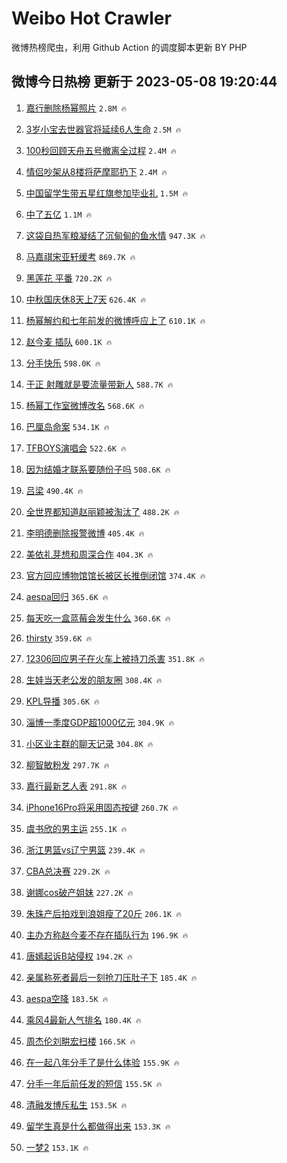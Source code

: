 # Weibo Hot Crawler 



微博热榜爬虫，利用 Github Action 的调度脚本更新 BY PHP 


## 微博今日热榜 更新于 2023-05-08 19:20:44 
1. [嘉行删除杨幂照片](https://s.weibo.com/weibo?q=%23%E5%98%89%E8%A1%8C%E5%88%A0%E9%99%A4%E6%9D%A8%E5%B9%82%E7%85%A7%E7%89%87%23&t=31&band_rank=1&Refer=top) `2.8M 🔥` 

1. [3岁小宝去世器官将延续6人生命](https://s.weibo.com/weibo?q=%233%E5%B2%81%E5%B0%8F%E5%AE%9D%E5%8E%BB%E4%B8%96%E5%99%A8%E5%AE%98%E5%B0%86%E5%BB%B6%E7%BB%AD6%E4%BA%BA%E7%94%9F%E5%91%BD%23&t=31&band_rank=2&Refer=top) `2.5M 🔥` 

1. [100秒回顾天舟五号撤离全过程](https://s.weibo.com/weibo?q=%23100%E7%A7%92%E5%9B%9E%E9%A1%BE%E5%A4%A9%E8%88%9F%E4%BA%94%E5%8F%B7%E6%92%A4%E7%A6%BB%E5%85%A8%E8%BF%87%E7%A8%8B%23&t=31&band_rank=3&Refer=top) `2.4M 🔥` 

1. [情侣吵架从8楼将萨摩耶扔下](https://s.weibo.com/weibo?q=%23%E6%83%85%E4%BE%A3%E5%90%B5%E6%9E%B6%E4%BB%8E8%E6%A5%BC%E5%B0%86%E8%90%A8%E6%91%A9%E8%80%B6%E6%89%94%E4%B8%8B%23&t=31&band_rank=4&Refer=top) `2.4M 🔥` 

1. [中国留学生带五星红旗参加毕业礼](https://s.weibo.com/weibo?q=%23%E4%B8%AD%E5%9B%BD%E7%95%99%E5%AD%A6%E7%94%9F%E5%B8%A6%E4%BA%94%E6%98%9F%E7%BA%A2%E6%97%97%E5%8F%82%E5%8A%A0%E6%AF%95%E4%B8%9A%E7%A4%BC%23&t=31&band_rank=5&Refer=top) `1.5M 🔥` 

1. [中了五亿](https://s.weibo.com/weibo?q=%23%E4%B8%AD%E4%BA%86%E4%BA%94%E4%BA%BF%23&t=31&band_rank=6&Refer=top) `1.1M 🔥` 

1. [这袋自热军粮凝结了沉甸甸的鱼水情](https://s.weibo.com/weibo?q=%23%E8%BF%99%E8%A2%8B%E8%87%AA%E7%83%AD%E5%86%9B%E7%B2%AE%E5%87%9D%E7%BB%93%E4%BA%86%E6%B2%89%E7%94%B8%E7%94%B8%E7%9A%84%E9%B1%BC%E6%B0%B4%E6%83%85%23&t=31&band_rank=7&Refer=top) `947.3K 🔥` 

1. [马嘉祺宋亚轩缓考](https://s.weibo.com/weibo?q=%23%E9%A9%AC%E5%98%89%E7%A5%BA%E5%AE%8B%E4%BA%9A%E8%BD%A9%E7%BC%93%E8%80%83%23&t=31&band_rank=8&Refer=top) `869.7K 🔥` 

1. [黑莲花 平番](https://s.weibo.com/weibo?q=%E9%BB%91%E8%8E%B2%E8%8A%B1%20%E5%B9%B3%E7%95%AA&t=31&band_rank=9&Refer=top) `720.2K 🔥` 

1. [中秋国庆休8天上7天](https://s.weibo.com/weibo?q=%23%E4%B8%AD%E7%A7%8B%E5%9B%BD%E5%BA%86%E4%BC%918%E5%A4%A9%E4%B8%8A7%E5%A4%A9%23&t=31&band_rank=10&Refer=top) `626.4K 🔥` 

1. [杨幂解约和七年前发的微博呼应上了](https://s.weibo.com/weibo?q=%23%E6%9D%A8%E5%B9%82%E8%A7%A3%E7%BA%A6%E5%92%8C%E4%B8%83%E5%B9%B4%E5%89%8D%E5%8F%91%E7%9A%84%E5%BE%AE%E5%8D%9A%E5%91%BC%E5%BA%94%E4%B8%8A%E4%BA%86%23&t=31&band_rank=11&Refer=top) `610.1K 🔥` 

1. [赵今麦 插队](https://s.weibo.com/weibo?q=%E8%B5%B5%E4%BB%8A%E9%BA%A6%20%E6%8F%92%E9%98%9F&t=31&band_rank=12&Refer=top) `600.1K 🔥` 

1. [分手快乐](https://s.weibo.com/weibo?q=%E5%88%86%E6%89%8B%E5%BF%AB%E4%B9%90&t=31&band_rank=13&Refer=top) `598.0K 🔥` 

1. [于正 射雕就是要流量带新人](https://s.weibo.com/weibo?q=%E4%BA%8E%E6%AD%A3%20%E5%B0%84%E9%9B%95%E5%B0%B1%E6%98%AF%E8%A6%81%E6%B5%81%E9%87%8F%E5%B8%A6%E6%96%B0%E4%BA%BA&t=31&band_rank=14&Refer=top) `588.7K 🔥` 

1. [杨幂工作室微博改名](https://s.weibo.com/weibo?q=%23%E6%9D%A8%E5%B9%82%E5%B7%A5%E4%BD%9C%E5%AE%A4%E5%BE%AE%E5%8D%9A%E6%94%B9%E5%90%8D%23&t=31&band_rank=15&Refer=top) `568.6K 🔥` 

1. [巴厘岛命案](https://s.weibo.com/weibo?q=%E5%B7%B4%E5%8E%98%E5%B2%9B%E5%91%BD%E6%A1%88&t=31&band_rank=16&Refer=top) `534.1K 🔥` 

1. [TFBOYS演唱会](https://s.weibo.com/weibo?q=TFBOYS%E6%BC%94%E5%94%B1%E4%BC%9A&t=31&band_rank=17&Refer=top) `522.6K 🔥` 

1. [因为结婚才联系要随份子吗](https://s.weibo.com/weibo?q=%23%E5%9B%A0%E4%B8%BA%E7%BB%93%E5%A9%9A%E6%89%8D%E8%81%94%E7%B3%BB%E8%A6%81%E9%9A%8F%E4%BB%BD%E5%AD%90%E5%90%97%23&t=31&band_rank=18&Refer=top) `508.6K 🔥` 

1. [吕梁](https://s.weibo.com/weibo?q=%E5%90%95%E6%A2%81&t=31&band_rank=19&Refer=top) `490.4K 🔥` 

1. [全世界都知道赵丽颖被淘汰了](https://s.weibo.com/weibo?q=%23%E5%85%A8%E4%B8%96%E7%95%8C%E9%83%BD%E7%9F%A5%E9%81%93%E8%B5%B5%E4%B8%BD%E9%A2%96%E8%A2%AB%E6%B7%98%E6%B1%B0%E4%BA%86%23&t=31&band_rank=20&Refer=top) `488.2K 🔥` 

1. [李明德删除报警微博](https://s.weibo.com/weibo?q=%23%E6%9D%8E%E6%98%8E%E5%BE%B7%E5%88%A0%E9%99%A4%E6%8A%A5%E8%AD%A6%E5%BE%AE%E5%8D%9A%23&t=31&band_rank=21&Refer=top) `405.4K 🔥` 

1. [美依礼芽想和周深合作](https://s.weibo.com/weibo?q=%23%E7%BE%8E%E4%BE%9D%E7%A4%BC%E8%8A%BD%E6%83%B3%E5%92%8C%E5%91%A8%E6%B7%B1%E5%90%88%E4%BD%9C%23&t=31&band_rank=22&Refer=top) `404.3K 🔥` 

1. [官方回应博物馆馆长被区长推倒闭馆](https://s.weibo.com/weibo?q=%23%E5%AE%98%E6%96%B9%E5%9B%9E%E5%BA%94%E5%8D%9A%E7%89%A9%E9%A6%86%E9%A6%86%E9%95%BF%E8%A2%AB%E5%8C%BA%E9%95%BF%E6%8E%A8%E5%80%92%E9%97%AD%E9%A6%86%23&t=31&band_rank=23&Refer=top) `374.4K 🔥` 

1. [aespa回归](https://s.weibo.com/weibo?q=aespa%E5%9B%9E%E5%BD%92&t=31&band_rank=24&Refer=top) `365.6K 🔥` 

1. [每天吃一盒蓝莓会发生什么](https://s.weibo.com/weibo?q=%23%E6%AF%8F%E5%A4%A9%E5%90%83%E4%B8%80%E7%9B%92%E8%93%9D%E8%8E%93%E4%BC%9A%E5%8F%91%E7%94%9F%E4%BB%80%E4%B9%88%23&t=31&band_rank=25&Refer=top) `360.6K 🔥` 

1. [thirsty](https://s.weibo.com/weibo?q=thirsty&t=31&band_rank=26&Refer=top) `359.6K 🔥` 

1. [12306回应男子在火车上被持刀杀害](https://s.weibo.com/weibo?q=%2312306%E5%9B%9E%E5%BA%94%E7%94%B7%E5%AD%90%E5%9C%A8%E7%81%AB%E8%BD%A6%E4%B8%8A%E8%A2%AB%E6%8C%81%E5%88%80%E6%9D%80%E5%AE%B3%23&t=31&band_rank=27&Refer=top) `351.8K 🔥` 

1. [生娃当天老公发的朋友圈](https://s.weibo.com/weibo?q=%23%E7%94%9F%E5%A8%83%E5%BD%93%E5%A4%A9%E8%80%81%E5%85%AC%E5%8F%91%E7%9A%84%E6%9C%8B%E5%8F%8B%E5%9C%88%23&t=31&band_rank=28&Refer=top) `308.4K 🔥` 

1. [KPL导播](https://s.weibo.com/weibo?q=KPL%E5%AF%BC%E6%92%AD&t=31&band_rank=29&Refer=top) `305.6K 🔥` 

1. [淄博一季度GDP超1000亿元](https://s.weibo.com/weibo?q=%23%E6%B7%84%E5%8D%9A%E4%B8%80%E5%AD%A3%E5%BA%A6GDP%E8%B6%851000%E4%BA%BF%E5%85%83%23&t=31&band_rank=30&Refer=top) `304.9K 🔥` 

1. [小区业主群的聊天记录](https://s.weibo.com/weibo?q=%E5%B0%8F%E5%8C%BA%E4%B8%9A%E4%B8%BB%E7%BE%A4%E7%9A%84%E8%81%8A%E5%A4%A9%E8%AE%B0%E5%BD%95&t=31&band_rank=31&Refer=top) `304.8K 🔥` 

1. [柳智敏粉发](https://s.weibo.com/weibo?q=%E6%9F%B3%E6%99%BA%E6%95%8F%E7%B2%89%E5%8F%91&t=31&band_rank=32&Refer=top) `297.7K 🔥` 

1. [嘉行最新艺人表](https://s.weibo.com/weibo?q=%23%E5%98%89%E8%A1%8C%E6%9C%80%E6%96%B0%E8%89%BA%E4%BA%BA%E8%A1%A8%23&t=31&band_rank=33&Refer=top) `291.8K 🔥` 

1. [iPhone16Pro将采用固态按键](https://s.weibo.com/weibo?q=%23iPhone16Pro%E5%B0%86%E9%87%87%E7%94%A8%E5%9B%BA%E6%80%81%E6%8C%89%E9%94%AE%23&t=31&band_rank=34&Refer=top) `260.7K 🔥` 

1. [虞书欣的男主运](https://s.weibo.com/weibo?q=%23%E8%99%9E%E4%B9%A6%E6%AC%A3%E7%9A%84%E7%94%B7%E4%B8%BB%E8%BF%90%23&t=31&band_rank=35&Refer=top) `255.1K 🔥` 

1. [浙江男篮vs辽宁男篮](https://s.weibo.com/weibo?q=%23%E6%B5%99%E6%B1%9F%E7%94%B7%E7%AF%AEvs%E8%BE%BD%E5%AE%81%E7%94%B7%E7%AF%AE%23&t=31&band_rank=36&Refer=top) `239.4K 🔥` 

1. [CBA总决赛](https://s.weibo.com/weibo?q=CBA%E6%80%BB%E5%86%B3%E8%B5%9B&t=31&band_rank=37&Refer=top) `229.2K 🔥` 

1. [谢娜cos破产姐妹](https://s.weibo.com/weibo?q=%23%E8%B0%A2%E5%A8%9Ccos%E7%A0%B4%E4%BA%A7%E5%A7%90%E5%A6%B9%23&t=31&band_rank=38&Refer=top) `227.2K 🔥` 

1. [朱珠产后拍戏到浪姐瘦了20斤](https://s.weibo.com/weibo?q=%23%E6%9C%B1%E7%8F%A0%E4%BA%A7%E5%90%8E%E6%8B%8D%E6%88%8F%E5%88%B0%E6%B5%AA%E5%A7%90%E7%98%A6%E4%BA%8620%E6%96%A4%23&t=31&band_rank=39&Refer=top) `206.1K 🔥` 

1. [主办方称赵今麦不存在插队行为](https://s.weibo.com/weibo?q=%23%E4%B8%BB%E5%8A%9E%E6%96%B9%E7%A7%B0%E8%B5%B5%E4%BB%8A%E9%BA%A6%E4%B8%8D%E5%AD%98%E5%9C%A8%E6%8F%92%E9%98%9F%E8%A1%8C%E4%B8%BA%23&t=31&band_rank=40&Refer=top) `196.9K 🔥` 

1. [唐嫣起诉B站侵权](https://s.weibo.com/weibo?q=%23%E5%94%90%E5%AB%A3%E8%B5%B7%E8%AF%89B%E7%AB%99%E4%BE%B5%E6%9D%83%23&t=31&band_rank=41&Refer=top) `194.2K 🔥` 

1. [亲属称死者最后一刻抢刀压肚子下](https://s.weibo.com/weibo?q=%23%E4%BA%B2%E5%B1%9E%E7%A7%B0%E6%AD%BB%E8%80%85%E6%9C%80%E5%90%8E%E4%B8%80%E5%88%BB%E6%8A%A2%E5%88%80%E5%8E%8B%E8%82%9A%E5%AD%90%E4%B8%8B%23&t=31&band_rank=42&Refer=top) `185.4K 🔥` 

1. [aespa空降](https://s.weibo.com/weibo?q=aespa%E7%A9%BA%E9%99%8D&t=31&band_rank=43&Refer=top) `183.5K 🔥` 

1. [乘风4最新人气排名](https://s.weibo.com/weibo?q=%23%E4%B9%98%E9%A3%8E4%E6%9C%80%E6%96%B0%E4%BA%BA%E6%B0%94%E6%8E%92%E5%90%8D%23&t=31&band_rank=44&Refer=top) `180.4K 🔥` 

1. [周杰伦刘畊宏扫楼](https://s.weibo.com/weibo?q=%E5%91%A8%E6%9D%B0%E4%BC%A6%E5%88%98%E7%95%8A%E5%AE%8F%E6%89%AB%E6%A5%BC&t=31&band_rank=45&Refer=top) `166.5K 🔥` 

1. [在一起八年分手了是什么体验](https://s.weibo.com/weibo?q=%23%E5%9C%A8%E4%B8%80%E8%B5%B7%E5%85%AB%E5%B9%B4%E5%88%86%E6%89%8B%E4%BA%86%E6%98%AF%E4%BB%80%E4%B9%88%E4%BD%93%E9%AA%8C%23&t=31&band_rank=46&Refer=top) `155.9K 🔥` 

1. [分手一年后前任发的短信](https://s.weibo.com/weibo?q=%23%E5%88%86%E6%89%8B%E4%B8%80%E5%B9%B4%E5%90%8E%E5%89%8D%E4%BB%BB%E5%8F%91%E7%9A%84%E7%9F%AD%E4%BF%A1%23&t=31&band_rank=47&Refer=top) `155.5K 🔥` 

1. [清融发博斥私生](https://s.weibo.com/weibo?q=%23%E6%B8%85%E8%9E%8D%E5%8F%91%E5%8D%9A%E6%96%A5%E7%A7%81%E7%94%9F%23&t=31&band_rank=48&Refer=top) `153.5K 🔥` 

1. [留学生真是什么都做得出来](https://s.weibo.com/weibo?q=%23%E7%95%99%E5%AD%A6%E7%94%9F%E7%9C%9F%E6%98%AF%E4%BB%80%E4%B9%88%E9%83%BD%E5%81%9A%E5%BE%97%E5%87%BA%E6%9D%A5%23&t=31&band_rank=49&Refer=top) `153.3K 🔥` 

1. [一梦2](https://s.weibo.com/weibo?q=%23%E4%B8%80%E6%A2%A62%23&t=31&band_rank=50&Refer=top) `153.1K 🔥` 

